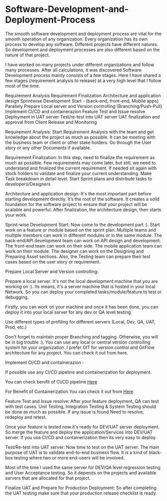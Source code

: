 # Software-Development-and-Deployment-Process

The smooth software development and deployment process are vital for the smooth operation of any organization. Every organization has its own process to develop any software.
Different projects have different natures. So development and deployment processes are also different based on the nature of that project.

I have worked on many projects under different organizations and follow many processes. After all calculations, it was discovered Software Development process mainly consists of a few stages. Here I have shared a few stages (requirement analysis to release) at a very high level that I follow most of the time.



Requirement Analysis
Requirement Finalization
Architecture and application design 
Sprintwise Development Start - (back-end, front-end, Mobile apps) Parallely 
Prepare Local server and Version controlling (Branching/Push-Pull)
Implement CI/CD and containerazion
Feature Test and Issue resolve
Deployment in UAT server
Test/re-test into UAT server
UAT finalization and approval from Client
Release and Monitoring

Requirement Analysis: 
Start Requirement Analysis with the team and get knowledge about the project as much as possible. It can be meeting with the business team or client or other stake holders. 
Go through the User story or any other Documents if available.

Requirement Finalization:
In this step, need to finalize the requirement as much as possible. 
Few requirements may come later, but still, we need to understand and finalized the current requirement. If needed sit again with stock holders to validate and finalize your current understanding.
Make Task breakdown in detail level. Start Sprint plans and distribute tasks to developers/Designers

Architecture and application design: 
It's the most important part before starting development directly.
It’s the root of the software. It creates a solid foundation for the software project to ensure that your project will be scalable and powerful.
After finalization, the architecture design, then starts your work.

Sprint-wise Development Start:
Now come to the development part :). 
Start work on a feature or module based on the sprint plan. Multiple teams and multiple members can work in different modules or in the same module. The back-end/API development team can work on API design and development. The front-end team can work on their side. The mobile application team can work on their module. The designer can work on the Designing and Preparing Asset sections. Also, the Testing team can prepare their test cases based on the user story or requirement.



Prepare Local Server and Version controlling: 

Prepare a local server. It's not the local development machine that you are working on :).
Its means, it's a server machine that is hosted in your local Network.
So you can deploy your completed tasks/module/feature to test or debugging. 

Firstly, you can work on your machine and once it has been done, you can deploy it into your local server for any dev or QA level testing.

Use different types of profiling for different servers (Local, Dev, QA, UAT, Prod, etc.)

Don't forget to maintain proper Branching and tagging. Otherwise, you will be in big trouble :). 
You can use any local or central version controlling system for your organization. 
I prefer GIT for version control and GitFlow architecture for any project. You can check it out from here.


Implement CI/CD and containerazion :

If possible use any CI/CD pipeline and containerization for deployment. 

You can check benifit of CI/CD pipeline [Here](https://www.ranorex.com/blog/5-benefits-ci-cd-pipeline/#:~:text=One%20of%20the%20biggest%20advantages,deployed%20to%20prevent%20production%20outages)


For Benefit of Containerization You can check it out from [Here](https://circleci.com/blog/benefits-of-containerization/)


Feature Test and Issue resolve: 
After your feature deployment, QA can test with test cases.
Unit Testing, Integration Testing & System Testing should be done as much as possible. If any issue is found Need to resolve, redeploy and retest.

Once your feature is tested now it's ready for DEV/UAT server deployment. So merge the feature and deploy the application/Services into DEV/UAT server. If you use CI/CD and containerization then its very easy to deploy.

Test/Re-test into UAT server:
Now time to test on the UAT server. The main purpose of UAT is to validate end-to-end business flow.
It is a kind of black-box testing where two or more end-users will be involved.

Most of the time I used the same server for DEV/QA level regression testing and User Acceptance testing. So it depends on the projects and available servers that are allocated for that project.

Finalize UAT and Prepare for Production Deployment:
So after completing the UAT testing make sure that your production release checklist is ready.
